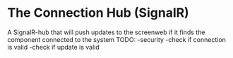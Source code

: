 # The Connection Hub (SignalR)
A SignalR-hub that will push updates to the screenweb if it finds the component connected to the system
TODO:
-security
-check if connection is valid
-check if update is valid